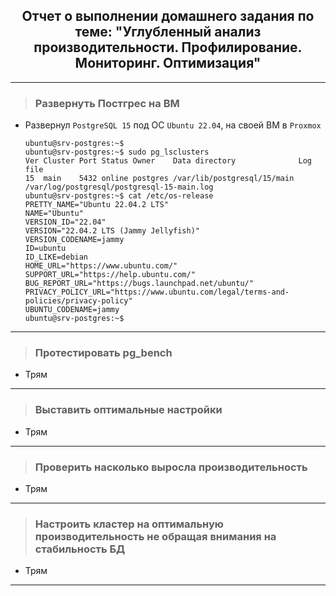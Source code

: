 <div align="center"><h2> Отчет о выполнении домашнего задания по теме: "Углубленный анализ производительности. Профилирование. Мониторинг. Оптимизация" </h2></div>


***

> ### Развернуть Постгрес на ВМ
  * Развернул `PostgreSQL 15` под ОС `Ubuntu 22.04`,  на своей ВМ в `Proxmox`
    ```console
    ubuntu@srv-postgres:~$ 
    ubuntu@srv-postgres:~$ sudo pg_lsclusters 
    Ver Cluster Port Status Owner    Data directory              Log file
    15  main    5432 online postgres /var/lib/postgresql/15/main /var/log/postgresql/postgresql-15-main.log
    ubuntu@srv-postgres:~$ cat /etc/os-release 
    PRETTY_NAME="Ubuntu 22.04.2 LTS"
    NAME="Ubuntu"
    VERSION_ID="22.04"
    VERSION="22.04.2 LTS (Jammy Jellyfish)"
    VERSION_CODENAME=jammy
    ID=ubuntu
    ID_LIKE=debian
    HOME_URL="https://www.ubuntu.com/"
    SUPPORT_URL="https://help.ubuntu.com/"
    BUG_REPORT_URL="https://bugs.launchpad.net/ubuntu/"
    PRIVACY_POLICY_URL="https://www.ubuntu.com/legal/terms-and-policies/privacy-policy"
    UBUNTU_CODENAME=jammy
    ubuntu@srv-postgres:~$ 
    ```

***

> ### Протестировать pg_bench
* Трям

***

> ### Выставить оптимальные настройки
* Трям

***

> ### Проверить насколько выросла производительность
* Трям

***

> ### Настроить кластер на оптимальную производительность не обращая внимания на стабильность БД
* Трям

***






